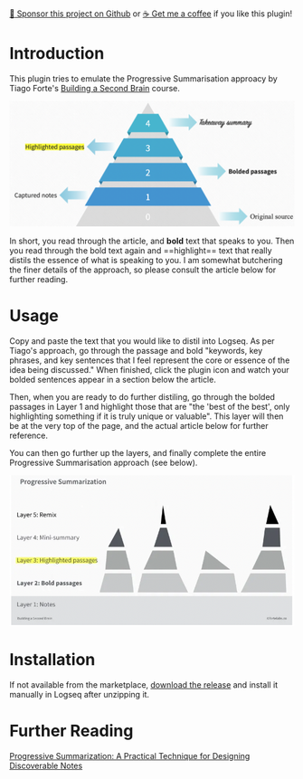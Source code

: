 [:gift_heart: Sponsor this project on Github](https://github.com/sponsors/hkgnp) or [:coffee: Get me a coffee](https://www.buymeacoffee.com/hkgnp.dev) if you like this plugin!

# Introduction

This plugin tries to emulate the Progressive Summarisation approacy by Tiago Forte's [Building a Second Brain](https://www.buildingasecondbrain.com/) course.

![](/screenshots/ps-pyramid.png)

In short, you read through the article, and **bold** text that speaks to you. Then you read through the bold text again and ==highlight== text that really distils the essence of what is speaking to you. I am somewhat butchering the finer details of the approach, so please consult the article below for further reading.

# Usage

Copy and paste the text that you would like to distil into Logseq. As per Tiago's approach, go through the passage and bold "keywords, key phrases, and key sentences that I feel represent the core or essence of the idea being discussed." When finished, click the plugin icon and watch your bolded sentences appear in a section below the article.

Then, when you are ready to do further distiling, go through the bolded passages in Layer 1 and highlight those that are "the 'best of the best', only highlighting something if it is truly unique or valuable". This layer will then be at the very top of the page, and the actual article below for further reference.

You can then go further up the layers, and finally complete the entire Progressive Summarisation approach (see below).

![](/screenshots/ps-layers.png)

# Installation

If not available from the marketplace, [download the release](https://github.com/hkgnp/logseq-psummarise-plugin/releases) and install it manually in Logseq after unzipping it.

# Further Reading

[Progressive Summarization: A Practical Technique for Designing Discoverable Notes](https://fortelabs.co/blog/progressive-summarization-a-practical-technique-for-designing-discoverable-notes/)
